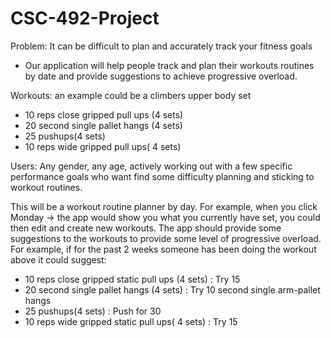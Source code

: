 # CSC-492-Project
Problem: It can be difficult to plan and accurately track your fitness goals
-	Our application will help people track and plan their workouts routines by date and provide suggestions to achieve progressive overload.


Workouts: an example could be a climbers upper body set
-	10 reps close gripped pull ups (4 sets)
-	20 second single pallet hangs (4 sets)
-	25 pushups(4 sets)
-	10 reps wide gripped pull ups( 4 sets)


Users: Any gender, any age, actively working out with a few specific performance goals who want find some difficulty planning and sticking to workout routines.

This will be a workout routine planner by day. For example, when you click Monday -> the app would show you what you currently have set, you could then edit and create new workouts.
The app should provide some suggestions to the workouts to provide some level of progressive overload. For example, if for the past 2 weeks someone has been doing  the workout above it could suggest:
-	10 reps close gripped static pull ups (4 sets) : Try 15 
-	20 second single pallet hangs (4 sets) : Try 10 second single arm-pallet hangs
-	25 pushups(4 sets) : Push for 30
-	10 reps wide gripped static pull ups( 4 sets) : Try 15
